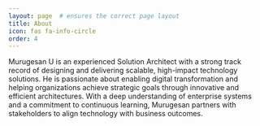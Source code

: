 ```yaml
---
layout: page  # ensures the correct page layout
title: About
icon: fas fa-info-circle
order: 4
---
```

Murugesan U is an experienced Solution Architect with a strong track record of designing and delivering scalable, high-impact technology solutions. He is passionate about enabling digital transformation and helping organizations achieve strategic goals through innovative and efficient architectures. With a deep understanding of enterprise systems and a commitment to continuous learning, Murugesan partners with stakeholders to align technology with business outcomes.

